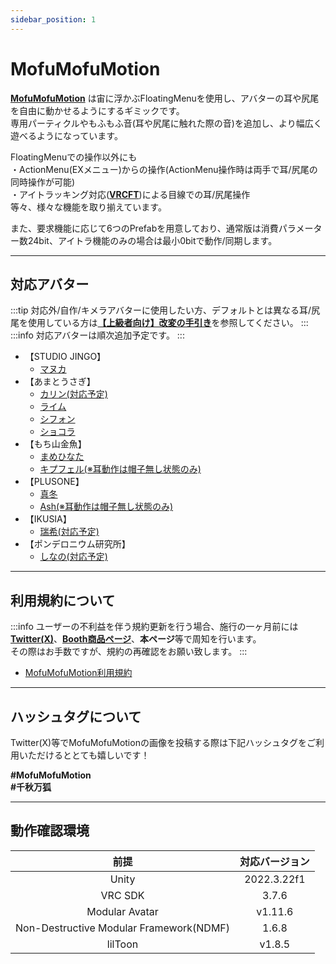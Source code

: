 ```yaml
---
sidebar_position: 1
---
```


# MofuMofuMotion

[**MofuMofuMotion**](https://momiji-maples.booth.pm/items/6731467) は宙に浮かぶFloatingMenuを使用し、アバターの耳や尻尾を自由に動かせるようにするギミックです。<br/>
専用パーティクルやもふもふ音(耳や尻尾に触れた際の音)を追加し、より幅広く遊べるようになっています。

FloatingMenuでの操作以外にも  
・ActionMenu(EXメニュー)からの操作(ActionMenu操作時は両手で耳/尻尾の同時操作が可能)  
・アイトラッキング対応(**[VRCFT](https://docs.vrcft.io/)**)による目線での耳/尻尾操作  
等々、様々な機能を取り揃えています。

また、要求機能に応じて6つのPrefabを用意しており、通常版は消費パラメーター数24bit、アイトラ機能のみの場合は最小0bitで動作/同期します。

----
## 対応アバター

:::tip
対応外/自作/キメラアバターに使用したい方、デフォルトとは異なる耳/尻尾を使用している方は[**【上級者向け】改変の手引き**](/docs/ModificationGuide)を参照してください。
:::
:::info
対応アバターは順次追加予定です。
:::
- 【STUDIO JINGO】
    - [マヌカ](https://booth.pm/ja/items/5058077)
- 【あまとうさぎ】
    - [カリン(対応予定)](https://booth.pm/ja/items/3470989)
    - [ライム](https://booth.pm/ja/items/4876459)
    - [シフォン](https://booth.pm/ja/items/5354471)
    - [ショコラ](https://booth.pm/ja/items/6405390)
- 【もち山金魚】
    - [まめひなた](https://booth.pm/ja/items/4340548)
    - [キプフェル(※耳動作は帽子無し状態のみ)](https://booth.pm/ja/items/5813187)
- 【PLUSONE】
    - [真冬](https://booth.pm/ja/items/5007531)
    - [Ash(※耳動作は帽子無し状態のみ)](https://booth.pm/ja/items/3234473)
- 【IKUSIA】
    - [瑞希(対応予定)](https://booth.pm/ja/items/5132797)
- 【ポンデロニウム研究所】
    - [しなの(対応予定)](https://booth.pm/ja/items/6106863)

----
## 利用規約について
:::info
ユーザーの不利益を伴う規約更新を行う場合、施行の一ヶ月前には[**Twitter(X)**](https://x.com/Tukumomi_VR)、[**Booth商品ページ**](https://momiji-maples.booth.pm/items/6731467)、**本ページ**等で周知を行います。  
その際はお手数ですが、規約の再確認をお願い致します。
:::

- [MofuMofuMotion利用規約](https://drive.google.com/drive/folders/1gkPGaQgviWXv7R3Nh69Plk2pW2XQxarX?usp=drive_link)
----
## ハッシュタグについて

Twitter(X)等でMofuMofuMotionの画像を投稿する際は下記ハッシュタグをご利用いただけるととても嬉しいです！  

**#MofuMofuMotion**  
**#千秋万狐**

----

## 動作確認環境

|前提|対応バージョン|
|:---:|:---:|  
|Unity|2022.3.22f1|
|VRC SDK|3.7.6|  
|Modular Avatar|v1.11.6|  
|Non-Destructive Modular Framework(NDMF)|1.6.8|  
|lilToon|v1.8.5|